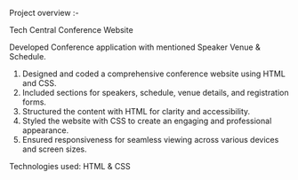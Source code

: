 Project overview :-

Tech Central Conference Website

Developed Conference application with mentioned Speaker Venue & Schedule.

1. Designed and coded a comprehensive conference website using HTML and CSS.
2. Included sections for speakers, schedule, venue details, and registration forms.
3. Structured the content with HTML for clarity and accessibility.
4. Styled the website with CSS to create an engaging and professional appearance.
5. Ensured responsiveness for seamless viewing across various devices and screen sizes.

Technologies used: HTML & CSS


